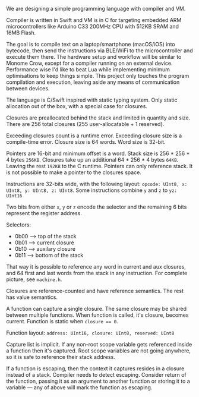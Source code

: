 We are designing a simple programming language with compiler and VM.

Compiler is written in Swift and VM is in C for targeting embedded ARM
microcontrollers like Arduino C33 200MHz CPU with 512KB SRAM and 16MB Flash.

The goal is to compile text on a laptop/smartphone (macOS/iOS) into bytecode,
then send the instructions via BLE/WiFi to the microcontroller and execute them there.
The hardware setup and workflow will be similar to Monome Crow,
except for a compiler running on an external device.
Performance wise I'd like to beat Lua while implementing minimum optimisations to keep things simple.
This project only touches the program compilation and execution,
leaving aside any means of communication between devices.

The language is C/Swift inspired with static typing system.
Only static allocation out of the box, with a special case for closures.

Closures are preallocated behind the stack and limited in quantity and size.
There are 256 total closures (255 user-allocatable + 1 reserved).

Exceeding closures count is a runtime error. Exceeding closure size is a compile-time error.
Closure size is 64 words. Word size is 32-bit.

Pointers are 16-bit and minimum offset is a word. Stack size is 256 * 256 * 4 bytes `256KB`.
Closures take up an additional 64 * 256 * 4 bytes `64KB`. Leaving the rest `192KB` to the C runtime.
Pointers can only reference stack. It is not possible to make a pointer to the closures space. 

Instructions are 32-bits wide, with the following layout:
	`opcode: UInt8, x: UInt8, y: UInt8, z: UInt8`.
Some instructions combine `y` and `z` to `yz: UInt16`

Two bits from either `x`, `y` or `z` encode the selector and the remaining 6 bits represent
the register address.

Selectors:
* 0b00 —> top of the stack
* 0b01 —> current closure
* 0b10 —> auxilary closure
* 0b11 —> bottom of the stack

That way it is possible to reference any word in current and aux closures,
and 64 first and last words from the stack in any instruction.
For complete picture, see `machine.h`.

Closures are reference-counted and have reference semantics. The rest has value semantics.

A function can capture a single closure. The same closure may be shared between multiple functions.
When function is called, it's closure, becomes current. Function is static when `closure == 0`.

Function layout:
	`address: UInt16, closure: UInt8, reserved: UInt8`

Capture list is implicit. If any non-root scope variable gets referenced inside a function then it's captured.
Root scope variables are not going anywhere, so it is safe to reference their stack address.

If a function is escaping, then the context it captures resides in a closure instead of a stack. 
Compiler needs to detect escaping. Consider return of the function, passing it as an argument to
another function or storing it to a variable — any of above will mark the function as escaping.
